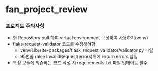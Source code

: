 # fan_project_review
 ### 프로젝트 주의사항
  - 현 Repository pull 하여 virtual environment 구성하여 사용하기(venv) 
  - flaks-request-validator 코드를 수정해야함
    - venv/Lib/site-packages/flask_request_validator/validator.py 파일
    - 95번줄 raise InvalidRequest(errors)위에 return errors 삽입
  - 특정 모듈에 의존하는 코드 작성 시 requirements.txt 파일 업데이트 필수
